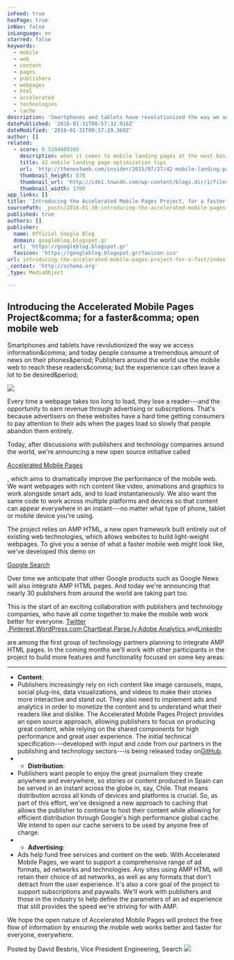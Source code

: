 ```yaml
---
inFeed: true
hasPage: true
inNav: false
inLanguage: en
starred: false
keywords:
  - mobile
  - web
  - content
  - pages
  - publishers
  - webpages
  - html
  - accelerated
  - technologies
  - cache
description: 'Smartphones and tablets have revolutionized the way we access information, and today people consume a tremendous amount of news on their phones. Publishers around the world use the mobile web to reach these readers, but the experience can often leave a lot to be desired.'
datePublished: '2016-01-31T00:57:32.916Z'
dateModified: '2016-01-31T00:57:29.369Z'
author: []
related:
  - score: 0.5204809308
    description: when it comes to mobile landing pages at the most basic level a landing page is the first interaction a customer will have with your website. Getting that first impression right is critical.
    title: 42 mobile landing page optimization tips
    url: 'http://thenextweb.com/insider/2015/07/27/42-mobile-landing-page-optimization-tips/'
    thumbnail_height: 870
    thumbnail_url: 'http://cdn1.tnwcdn.com/wp-content/blogs.dir/1/files/2015/07/optimization.jpg'
    thumbnail_width: 1700
app_links: []
title: 'Introducing the Accelerated Mobile Pages Project, for a faster, open mobile web'
sourcePath: _posts/2016-01-30-introducing-the-accelerated-mobile-pages-project-for-a-fast.md
published: true
authors: []
publisher:
  name: Official Google Blog
  domain: googleblog.blogspot.gr
  url: 'https://googleblog.blogspot.gr'
  favicon: 'https://googleblog.blogspot.gr/favicon.ico'
url: introducing-the-accelerated-mobile-pages-project-for-a-fast/index.html
_context: 'http://schema.org'
_type: MediaObject

---
```

<article style=""><h1>Introducing the Accelerated Mobile Pages Project&amp;comma; for a faster&amp;comma; open mobile web</h1><p>Smartphones and tablets have revolutionized the way we access information&amp;comma; and today people consume a tremendous amount of news on their phones&amp;period; Publishers around the world use the mobile web to reach these readers&amp;comma; but the experience can often leave a lot to be desired&amp;period;</p><img src="https://www.gstatic.com/images/branding/googlelogo/2x/googlelogo_color_284x96dp.png" /></article>

Every time a webpage takes too long to load, they lose a reader---and the opportunity to earn revenue through advertising or subscriptions. That's because advertisers on these websites have a hard time getting consumers to pay attention to their ads when the pages load so slowly that people abandon them entirely.

Today, after discussions with publishers and technology companies around the world, we're announcing a new open source initiative called

[Accelerated Mobile Pages][0]

, which aims to dramatically improve the performance of the mobile web. We want webpages with rich content like video, animations and graphics to work alongside smart ads, and to load instantaneously. We also want the same code to work across multiple platforms and devices so that content can appear everywhere in an instant---no matter what type of phone, tablet or mobile device you're using.

The project relies on AMP HTML, a new open framework built entirely out of existing web technologies, which allows websites to build light-weight webpages. To give you a sense of what a faster mobile web might look like, we've developed this demo on

[Google Search][1]

Over time we anticipate that other Google products such as Google News will also integrate AMP HTML pages. And today we're announcing that nearly 30 publishers from around the world are taking part too.

This is the start of an exciting collaboration with publishers and technology companies, who have all come together to make the mobile web work better for everyone. [Twitter ,][2][Pinterest,][3][WordPress.com,][4][Chartbeat,][5][Parse.ly,][6][Adobe Analytics  ][7]and[LinkedIn ][8]

are among the first group of technology partners planning to integrate AMP HTML pages. In the coming months we'll work with other participants in the project to build more features and functionality focused on some key areas:

* ****
* **Content**: 
* Publishers increasingly rely on rich content like image carousels, maps, social plug-ins, data visualizations, and videos to make their stories more interactive and stand out. They also need to implement ads and analytics in order to monetize the content and to understand what their readers like and dislike. The Accelerated Mobile Pages Project provides an open source approach, allowing publishers to focus on producing great content, while relying on the shared components for high performance and great user experience. The initial technical specification---developed with input and code from our partners in the publishing and technology sectors---is being released today on[GitHub][9].
* * **Distribution**: 
* Publishers want people to enjoy the great journalism they create anywhere and everywhere, so stories or content produced in Spain can be served in an instant across the globe in, say, Chile. That means distribution across all kinds of devices and platforms is crucial. So, as part of this effort, we've designed a new approach to caching that allows the publisher to continue to host their content while allowing for efficient distribution through Google's high performance global cache. We intend to open our cache servers to be used by anyone free of charge.
* * **Advertising**: 
* Ads help fund free services and content on the web. With Accelerated Mobile Pages, we want to support a comprehensive range of ad formats, ad networks and technologies. Any sites using AMP HTML will retain their choice of ad networks, as well as any formats that don't detract from the user experience. It's also a core goal of the project to support subscriptions and paywalls. We'll work with publishers and those in the industry to help define the parameters of an ad experience that still provides the speed we're striving for with AMP.

We hope the open nature of Accelerated Mobile Pages will protect the free flow of information by ensuring the mobile web works better and faster for everyone, everywhere.

Posted by David Besbris, Vice President Engineering, Search
![](https://the-grid-user-content.s3-us-west-2.amazonaws.com/80cb8e64-8ea8-4cb7-88c8-f291491fd8ca.png)

[0]: http://www.ampproject.org/
[1]: http://insidesearch.blogspot.com/2015/10/accelerated-mobile-pages-in-search.html
[2]: http://twitter.com/
[3]: http://pinterest.com/
[4]: http://wordpress.com/
[5]: https://chartbeat.com/
[6]: http://www.parsely.com/
[7]: http://www.adobe.com/marketing-cloud/web-analytics.html
[8]: https://www.linkedin.com/
[9]: https://github.com/ampproject